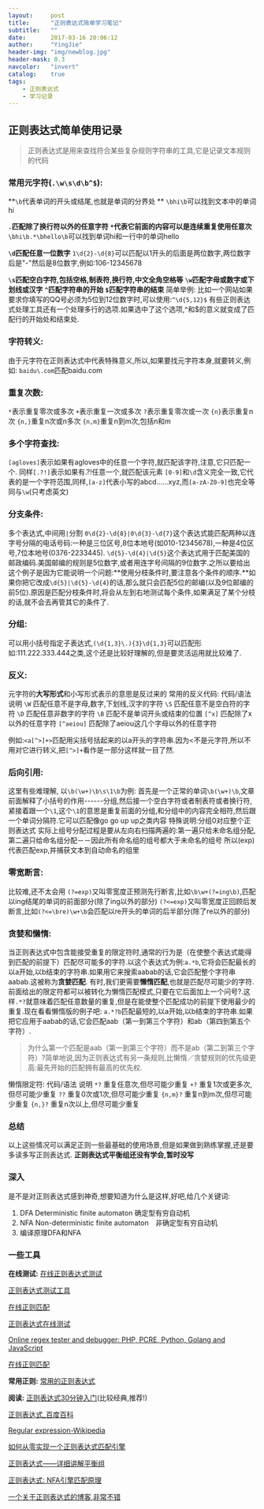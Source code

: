 ```yaml
---
layout:     post
title:      "正则表达式简单学习笔记"
subtitle:   ""
date:       2017-03-16 20:06:12
author:     "YingJie"
header-img: "img/newblog.jpg"
header-mask: 0.3
navcolor:   "invert"
catalog:	true
tags:
    - 正则表达式
    - 学习记录
---
```


## 正则表达式简单使用记录
> 正则表达式是用来查找符合某些复杂规则字符串的工具,它是记录文本规则的代码


### 常用元字符(`.\w\s\d\b^$`):
**`\b`代表单词的开头或结尾,也就是单词的分界处 **
`\bhi\b`可以找到文本中的单词hi

**`.`匹配除了换行符以外的任意字符**
**`*`代表它前面的内容可以是连续重复使用任意次**
``\bhi\b.*\bhello\b``可以找到单词hi和一行中的单词hello

**`\d`匹配任意一位数字**
`1\d{2}-\d{8}`可以匹配以1开头的后面是两位数字,两位数字后是"-"然后是8位数字,例如:106-12345678

**`\s`匹配空白字符,包括空格,制表符,换行符,中文全角空格等**
**`\w`匹配字母或数字或下划线或汉字**
**`^`匹配字符串的开始**
**`$`匹配字符串的结束**
简单举例:
比如一个网站如果要求你填写的QQ号必须为5位到12位数字时,可以使用:`^\d{5,12}$`
有些正则表达式处理工具还有一个处理多行的选项.如果选中了这个选项,^和$的意义就变成了匹配行的开始处和结束处.

### 字符转义:
由于元字符在正则表达式中代表特殊意义,所以,如果要找元字符本身,就要转义,例如:
`baidu\.com`匹配baidu.com

### 重复次数:
`*`表示重复零次或多次
`+`表示重复一次或多次
`?`表示重复零次或一次
`{n}`表示重复n次
`{n,}`重复n次或n多次
`{n,m}`重复n到m次,包括n和m

### 多个字符查找:
`[agloves]`表示如果有agloves中的任意一个字符,就匹配该字符,注意,它只匹配一个.
同样`[.?!]`表示如果有.?!任意一个,就匹配该元素
`[0-9]`和`\d`含义完全一致,它代表的是一个字符范围,同样,`[a-z]`代表小写的abcd……xyz,而`[a-zA-Z0-9]`也完全等同与`\w`(只考虑英文)

### 分支条件:
多个表达式,中间用`|`分割
`0\d{2}-\d{8}|0\d{3}-\d{7}`这个表达式能匹配两种以连字号分隔的电话号码:一种是三位区号,8位本地号(如010-12345678),一种是4位区号,7位本地号(0376-2233445).
`\d{5}-\d{4}|\d{5}`这个表达式用于匹配美国的邮政编码.美国邮编的规则是5位数字,或者用连字号间隔的9位数字.之所以要给出这个例子是因为它能说明一个问题:**使用分枝条件时,要注意各个条件的顺序.**如果你把它改成`\d{5}|\d{5}-\d{4}`的话,那么就只会匹配5位的邮编(以及9位邮编的前5位).原因是匹配分枝条件时,将会从左到右地测试每个条件,如果满足了某个分枝的话,就不会去再管其它的条件了.

### 分组:
可以用小括号指定子表达式,`(\d{1,3}\.){3}\d{1,3}`可以匹配形如:111.222.333.444之类,这个还是比较好理解的,但是要灵活运用就比较难了.

### 反义:
元字符的**大写形式**和小写形式表示的意思是反过来的
常用的反义代码:
代码/语法	说明
`\W`	匹配任意不是字母,数字,下划线,汉字的字符
`\S`	匹配任意不是空白符的字符
`\D`	匹配任意非数字的字符
`\B`	匹配不是单词开头或结束的位置
`[^x]`	匹配除了x以外的任意字符
`[^aeiou]`	匹配除了aeiou这几个字母以外的任意字符

例如:`<a[^>]+>`匹配用尖括号括起来的以a开头的字符串.因为<不是元字符,所以不用对它进行转义,把`[^>]+`看作是一部分这样就一目了然.

### 后向引用:
这里有些难理解,
以`\b(\w+)\b\s\1\b`为例:
首先是一个正常的单词`\b(\w+)\b`,文章前面解释了小括号的作用------分组,然后接一个空白字符或者制表符或者换行符,紧接着跟一个`\1`,这个`\1`的意思是重复前面的分组,和分组中的内容完全相符,然后跟一个单词分隔符.它可以匹配像go go up up之类内容
特殊说明:分组0对应整个正则表达式
实际上组号分配过程是要从左向右扫描两遍的:第一遍只给未命名组分配,第二遍只给命名组分配－－因此所有命名组的组号都大于未命名的组号
所以(exp)代表匹配exp,并捕获文本到自动命名的组里

### 零宽断言:
比较难,还不太会用
`(?=exp)`又叫零宽度正预测先行断言,比如`\b\w+(?=ing\b)`,匹配以ing结尾的单词的前面部分(除了ing以外的部分)
`(?<=exp)`又叫零宽度正回顾后发断言,比如`(?<=\bre)\w+\b`会匹配以re开头的单词的后半部分(除了re以外的部分)

### 贪婪和懒惰:
当正则表达式中包含能接受重复的限定符时,通常的行为是（在使整个表达式能得到匹配的前提下）匹配尽可能多的字符.以这个表达式为例:`a.*b`,它将会匹配最长的以a开始,以b结束的字符串.如果用它来搜索aabab的话,它会匹配整个字符串aabab.这被称为**贪婪匹配**.
有时,我们更需要**懒惰匹配**,也就是匹配尽可能少的字符.前面给出的限定符都可以被转化为懒惰匹配模式,只要在它后面加上一个问号?.这样`.*?`就意味着匹配任意数量的重复,但是在能使整个匹配成功的前提下使用最少的重复.现在看看懒惰版的例子吧:
`a.*?b`匹配最短的,以a开始,以b结束的字符串.如果把它应用于aabab的话,它会匹配aab（第一到第三个字符）和ab（第四到第五个字符）.
>为什么第一个匹配是aab（第一到第三个字符）而不是ab（第二到第三个字符）?简单地说,因为正则表达式有另一条规则,比懒惰／贪婪规则的优先级更高:最先开始的匹配拥有最高的优先权.

懒惰限定符:
代码/语法	说明
`*?`	重复任意次,但尽可能少重复
`+?`	重复1次或更多次,但尽可能少重复
`??`	重复0次或1次,但尽可能少重复
`{n,m}?`	重复n到m次,但尽可能少重复
`{n,}?`	重复n次以上,但尽可能少重复

### 总结
以上这些情况可以满足正则一些最基础的使用场景,但是如果做到熟练掌握,还是要多读多写正则表达式.
**正则表达式平衡组还没有学会,暂时没写**

### 深入
是不是对正则表达式感到神奇,想要知道为什么是这样,好吧,给几个关键词:
1. DFA Deterministic finite automaton 确定型有穷自动机
2. NFA Non-deterministic finite automaton　非确定型有穷自动机
3. 编译原理DFA和NFA

### 一些工具

**在线测试:**
[在线正则表达式测试](http://tool.oschina.net/regex/ "在线正则表达式测试")

[正则表达式测试工具](http://tool.lu/regex/ "正则表达式测试工具")

[在线正则匹配](http://tool.chinaz.com/regex/ "在线正则匹配")

[正则表达式在线测试](http://www.sojson.com/regex/ "正则表达式在线测试")

[ Online regex tester and debugger: PHP, PCRE, Python, Golang and JavaScript](https://regex101.com/ " Online regex tester and debugger: PHP, PCRE, Python, Golang and JavaScript")

[在线正则匹配](http://www.bejson.com/othertools/regex/ "在线正则匹配")

**常用正则:**
[常用的正则表达式](http://deerchao.net/tutorials/regex/common.htm "常用的正则表达式")

**阅读:**
[正则表达式30分钟入门](http://deerchao.net/tutorials/regex/regex.htm "正则表达式30分钟入门")(比较经典,推荐!)

[正则表达式_百度百科](http://baike.baidu.com/link?url=73em5XC-o2A4v-qscZh5z6Lv8sWaPp3l1T493wYhfRC4m8BxvKVsI6MIvvrvFDMdPqQTkiB-4kAk6xAyVQtQDq72lB6QfrvCRHSIspjigCqFWiI1lPlBH_k75eP04ZCWjb7V5UcLby-T-NImX4D2t_ "正则表达式_百度百科")

[Regular expression-Wikipedia](https://en.wikipedia.org/wiki/Regular_expression "Regular expression")

[如何从零实现一个正则表达式匹配引擎](https://www.zhihu.com/question/27434493 "如何从零实现一个正则表达式匹配引擎")

[正则表达式——详细讲解平衡组](http://blog.csdn.net/zm2714/article/details/7946437 "正则表达式——详细讲解平衡组")

[正则表达式: NFA引擎匹配原理](http://blog.csdn.net/qinyushuang/article/details/43760451 "正则表达式: NFA引擎匹配原理")

[一个关于正则表达式的博客,非常不错](http://blog.csdn.net/lxcnn "一个关于正则表达式的博客,非常不错")
